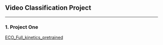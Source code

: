 ## **Video Classification Project**
______

### 1. Project One

[ECO_Full_kinetics_pretrained](https://wiki.aidigger.com/Jieli/video-classification/tree/master/ECO_Full_kinetics_pretrained)